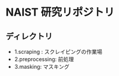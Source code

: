 <!-- @format -->

# NAIST 研究リポジトリ

## ディレクトリ

- 1.scraping : スクレイピングの作業場
- 2.preprocessing: 前処理
- 3.masking: マスキング
